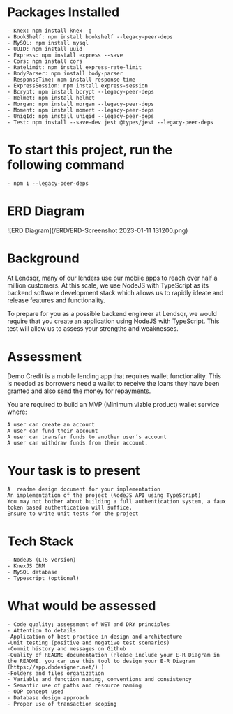 # Packages Installed 

    - Knex: npm install knex -g
    - BookShelf: npm install bookshelf --legacy-peer-deps 
    - MySQL: npm install mysql
    - UUID: npm install uuid
    - Express: npm install express --save
    - Cors: npm install cors
    - Ratelimit: npm install express-rate-limit
    - BodyParser: npm install body-parser
    - ResponseTime: npm install response-time
    - ExpressSession: npm install express-session
    - Bcrypt: npm install bcrypt --legacy-peer-deps 
    - Helmet: npm install helmet
    - Morgan: npm install morgan --legacy-peer-deps 
    - Moment: npm install moment --legacy-peer-deps 
    - UniqId: npm install uniqid --legacy-peer-deps 
    - Test: npm install --save-dev jest @types/jest --legacy-peer-deps

# To start this project, run the following command
    - npm i --legacy-peer-deps

# ERD Diagram
![ERD Diagram](/ERD/ERD-Screenshot 2023-01-11 131200.png)

# Background

At Lendsqr, many of our lenders use our mobile apps to reach over half a million customers. At this scale, we use NodeJS with TypeScript as its backend software development stack which allows us to rapidly ideate and release features and functionality.

To prepare for you as a possible backend engineer at Lendsqr, we would require that you create an application using NodeJS with TypeScript. This test will allow us to assess your strengths and weaknesses.

# Assessment

Demo Credit is a mobile lending app that requires wallet functionality. This is needed as borrowers need a wallet to receive the loans they have been granted and also send the money for repayments.

You are required to build an MVP (Minimum viable product)  wallet service where:

    A user can create an account
    A user can fund their account
    A user can transfer funds to another user’s account
    A user can withdraw funds from their account. 

# Your task is to present  

    A  readme design document for your implementation
    An implementation of the project (NodeJS API using TypeScript)
    You may not bother about building a full authentication system, a faux token based authentication will suffice.
    Ensure to write unit tests for the project

# Tech Stack
    - NodeJS (LTS version)
    - KnexJS ORM
    - MySQL database
    - Typescript (optional)

# What would be assessed
    - Code quality; assessment of WET and DRY principles
    - Attention to details
    -Application of best practice in design and architecture
    -Unit testing (positive and negative test scenarios)
    -Commit history and messages on Github
    -Quality of README documentation (Please include your E-R Diagram in the README. you can use this tool to design your E-R Diagram (https://app.dbdesigner.net/) )
    -Folders and files organization
    - Variable and function naming, conventions and consistency
    - Semantic use of paths and resource naming
    - OOP concept used
    - Database design approach
    - Proper use of transaction scoping


